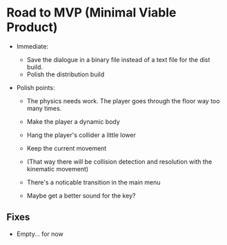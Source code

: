 # Road to MVP (Minimal Viable Product) 

- Immediate:
    - Save the dialogue in a binary file instead of a text file for the dist build.
    - Polish the distribution build

- Polish points: 
    - The physics needs work. The player goes through the floor way too many times. 
     - Make the player a dynamic body 
     - Hang the player's collider a little lower 
     - Keep the current movement
     - (That way there will be collision detection and resolution with the kinematic movement)
    
    - There's a noticable transition in the main menu 
    - Maybe get a better sound for the key?

## Fixes 

- Empty... for now
